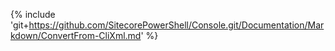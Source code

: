 {% include 'git+https://github.com/SitecorePowerShell/Console.git/Documentation/Markdown/ConvertFrom-CliXml.md' %}
